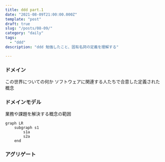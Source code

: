```yaml
---
title: ddd part.1
date: "2021-08-09T21:00:00.000Z"
template: "post"
draft: true
slug: "/posts/08-09/"
category: "daily"
tags:
  - "ddd"
description: "ddd 勉強したこと、固有名詞の定義を理解する"

---
```


### ドメイン

この世界についての何か
ソフトウェアに関連する人たちで合意した定義された概念

### ドメインモデル

業務や課題を解決する概念の範囲


```marmaid
graph LR
    subgraph s1
        s1a
        s2a
    end
```

### アグリゲート